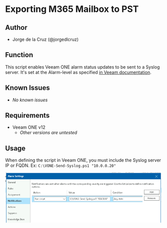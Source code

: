 # Exporting M365 Mailbox to PST

## Author

* Jorge de la Cruz (@jorgedlcruz)

## Function

This script enables Veeam ONE alarm status updates to be sent to a Syslog server. It's set at the Alarm-level as specified [in Veeam documentation](https://helpcenter.veeam.com/docs/one/monitor/alarm_notifications.html?ver=120).

## Known Issues

* *No known issues*

## Requirements

* Veeam ONE v12
  * *Other versions are untested*

## Usage

When defining the script in Veeam ONE, you must include the Syslog server IP or FQDN. Ex: `C:\VONE-Send-Syslog.ps1 "10.0.0.20"`

![](screenshot.png)
